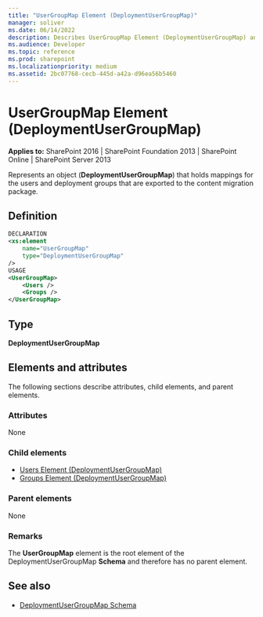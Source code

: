 ```yaml
---
title: "UserGroupMap Element (DeploymentUserGroupMap)"
manager: soliver
ms.date: 06/14/2022
description: Describes UserGroupMap Element (DeploymentUserGroupMap) and provides information on elements and attributes.
ms.audience: Developer
ms.topic: reference
ms.prod: sharepoint
ms.localizationpriority: medium
ms.assetid: 2bc07768-cecb-445d-a42a-d96ea56b5460
---
```


# UserGroupMap Element (DeploymentUserGroupMap)

**Applies to:** SharePoint 2016 | SharePoint Foundation 2013 | SharePoint Online | SharePoint Server 2013
  
Represents an object (**DeploymentUserGroupMap**) that holds mappings for the users and deployment groups that are exported to the content migration package.

## Definition

```XML
DECLARATION
<xs:element 
    name="UserGroupMap"
    type="DeploymentUserGroupMap" 
/>
USAGE
<UserGroupMap>
    <Users />
    <Groups />
</UserGroupMap>

```

## Type

**DeploymentUserGroupMap**
  
## Elements and attributes

The following sections describe attributes, child elements, and parent elements.

### Attributes

None
   
### Child elements

- [Users Element (DeploymentUserGroupMap)](users-element-deploymentusergroupmap.md) 
- [Groups Element (DeploymentUserGroupMap)](groups-element-deploymentusergroupmap.md) 
   
### Parent elements

None
   
### Remarks

The **UserGroupMap** element is the root element of the DeploymentUserGroupMap **Schema** and therefore has no parent element. 
  
## See also

- [DeploymentUserGroupMap Schema](deploymentusergroupmap-schema.md)

